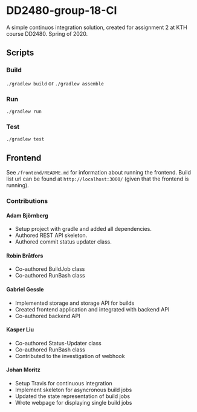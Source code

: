 # DD2480-group-18-CI
A simple continuos integration solution, created for assignment 2 at KTH course DD2480. Spring of 2020.

## Scripts
### Build
`./gradlew build` or `./gradlew assemble`

### Run 
`./gradlew run`

### Test
`./gradlew test`


## Frontend
See `/frontend/README.md` for information about running the frontend. 
Build list url can be found at `http://localhost:3000/` (given that the frontend is running).

### Contributions
#### Adam Björnberg
- Setup project with gradle and added all dependencies.
- Authored REST API skeleton.
- Authored commit status updater class.


#### Robin Bråtfors
- Co-authored BuildJob class
- Co-authored RunBash class

#### Gabriel Gessle
- Implemented storage and storage API for builds
- Created frontend application and integrated with backend API
- Co-authored backend API

#### Kasper Liu
- Co-authored Status-Updater class
- Co-authored RunBash class 
- Contributed to the investigation of webhook

#### Johan Moritz
- Setup Travis for continuous integration
- Implement skeleton for asyncronous build jobs
- Updated the state representation of build jobs
- Wrote webpage for displaying single build jobs
